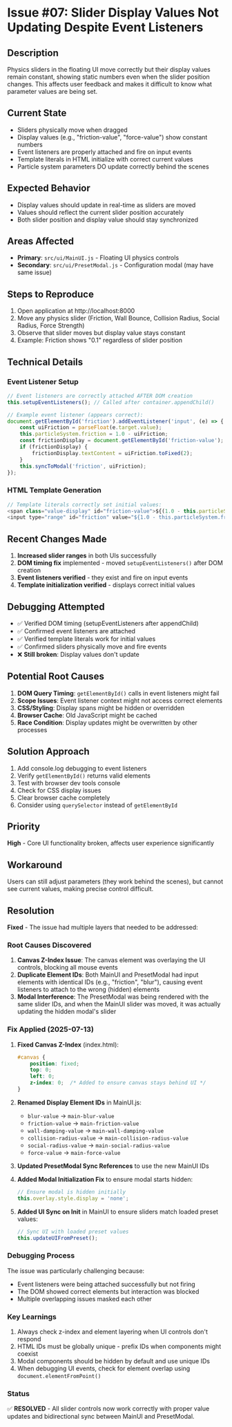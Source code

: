 # Issue #07: Slider Display Values Not Updating Despite Event Listeners

## Description
Physics sliders in the floating UI move correctly but their display values remain constant, showing static numbers even when the slider position changes. This affects user feedback and makes it difficult to know what parameter values are being set.

## Current State
- Sliders physically move when dragged
- Display values (e.g., "friction-value", "force-value") show constant numbers
- Event listeners are properly attached and fire on input events
- Template literals in HTML initialize with correct current values
- Particle system parameters DO update correctly behind the scenes

## Expected Behavior
- Display values should update in real-time as sliders are moved
- Values should reflect the current slider position accurately
- Both slider position and display value should stay synchronized

## Areas Affected
- **Primary**: `src/ui/MainUI.js` - Floating UI physics controls
- **Secondary**: `src/ui/PresetModal.js` - Configuration modal (may have same issue)

## Steps to Reproduce
1. Open application at http://localhost:8000
2. Move any physics slider (Friction, Wall Bounce, Collision Radius, Social Radius, Force Strength)
3. Observe that slider moves but display value stays constant
4. Example: Friction shows "0.1" regardless of slider position

## Technical Details

### Event Listener Setup
```javascript
// Event listeners are correctly attached AFTER DOM creation
this.setupEventListeners(); // Called after container.appendChild()

// Example event listener (appears correct):
document.getElementById('friction').addEventListener('input', (e) => {
    const uiFriction = parseFloat(e.target.value);
    this.particleSystem.friction = 1.0 - uiFriction;
    const frictionDisplay = document.getElementById('friction-value');
    if (frictionDisplay) {
        frictionDisplay.textContent = uiFriction.toFixed(2);
    }
    this.syncToModal('friction', uiFriction);
});
```

### HTML Template Generation
```javascript
// Template literals correctly set initial values:
<span class="value-display" id="friction-value">${(1.0 - this.particleSystem.friction).toFixed(2)}</span>
<input type="range" id="friction" value="${1.0 - this.particleSystem.friction}">
```

## Recent Changes Made
1. **Increased slider ranges** in both UIs successfully
2. **DOM timing fix** implemented - moved `setupEventListeners()` after DOM creation
3. **Event listeners verified** - they exist and fire on input events
4. **Template initialization verified** - displays correct initial values

## Debugging Attempted
- ✅ Verified DOM timing (setupEventListeners after appendChild)
- ✅ Confirmed event listeners are attached 
- ✅ Verified template literals work for initial values
- ✅ Confirmed sliders physically move and fire events
- ❌ **Still broken**: Display values don't update

## Potential Root Causes
1. **DOM Query Timing**: `getElementById()` calls in event listeners might fail
2. **Scope Issues**: Event listener context might not access correct elements
3. **CSS/Styling**: Display spans might be hidden or overridden
4. **Browser Cache**: Old JavaScript might be cached
5. **Race Condition**: Display updates might be overwritten by other processes

## Solution Approach
1. Add console.log debugging to event listeners
2. Verify `getElementById()` returns valid elements
3. Test with browser dev tools console
4. Check for CSS display issues
5. Clear browser cache completely
6. Consider using `querySelector` instead of `getElementById`

## Priority
**High** - Core UI functionality broken, affects user experience significantly

## Workaround
Users can still adjust parameters (they work behind the scenes), but cannot see current values, making precise control difficult.

## Resolution
**Fixed** - The issue had multiple layers that needed to be addressed:

### Root Causes Discovered
1. **Canvas Z-Index Issue**: The canvas element was overlaying the UI controls, blocking all mouse events
2. **Duplicate Element IDs**: Both MainUI and PresetModal had input elements with identical IDs (e.g., "friction", "blur"), causing event listeners to attach to the wrong (hidden) elements
3. **Modal Interference**: The PresetModal was being rendered with the same slider IDs, and when the MainUI slider was moved, it was actually updating the hidden modal's slider

### Fix Applied (2025-07-13)

1. **Fixed Canvas Z-Index** (index.html):
   ```css
   #canvas {
       position: fixed;
       top: 0;
       left: 0;
       z-index: 0;  /* Added to ensure canvas stays behind UI */
   }
   ```

2. **Renamed Display Element IDs** in MainUI.js:
   - `blur-value` → `main-blur-value`
   - `friction-value` → `main-friction-value`
   - `wall-damping-value` → `main-wall-damping-value`
   - `collision-radius-value` → `main-collision-radius-value`
   - `social-radius-value` → `main-social-radius-value`
   - `force-value` → `main-force-value`

3. **Updated PresetModal Sync References** to use the new MainUI IDs

4. **Added Modal Initialization Fix** to ensure modal starts hidden:
   ```javascript
   // Ensure modal is hidden initially
   this.overlay.style.display = 'none';
   ```

5. **Added UI Sync on Init** in MainUI to ensure sliders match loaded preset values:
   ```javascript
   // Sync UI with loaded preset values
   this.updateUIFromPreset();
   ```

### Debugging Process
The issue was particularly challenging because:
- Event listeners were being attached successfully but not firing
- The DOM showed correct elements but interaction was blocked
- Multiple overlapping issues masked each other

### Key Learnings
1. Always check z-index and element layering when UI controls don't respond
2. HTML IDs must be globally unique - prefix IDs when components might coexist
3. Modal components should be hidden by default and use unique IDs
4. When debugging UI events, check for element overlap using `document.elementFromPoint()`

### Status
✅ **RESOLVED** - All slider controls now work correctly with proper value updates and bidirectional sync between MainUI and PresetModal.